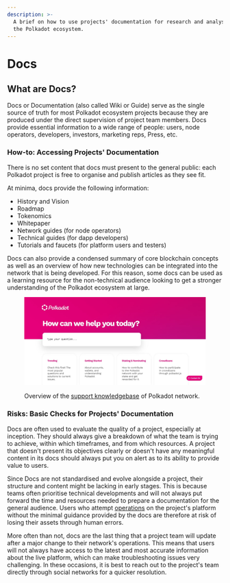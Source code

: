 ```yaml
---
description: >-
  A brief on how to use projects' documentation for research and analyses within
  the Polkadot ecosystem.
---
```


# Docs

## What are Docs?

Docs or Documentation (also called Wiki or Guide) serve as the single source of truth for most Polkadot ecosystem projects because they are produced under the direct supervision of project team members. Docs provide essential information to a wide range of people: users, node operators, developers, investors, marketing reps, Press, etc.



### How-to: Accessing Projects' Documentation

There is no set content that docs must present to the general public: each Polkadot project is free to organise and publish articles as they see fit.&#x20;

At minima, docs provide the following information:

* History and Vision
* Roadmap
* Tokenomics
* Whitepaper
* Network guides (for node operators)
* Technical guides (for dapp developers)
* Tutorials and faucets (for platform users and testers)

Docs can also provide a condensed summary of core blockchain concepts as well as an overview of how new technologies can be integrated into the network that is being developed. For this reason, some docs can be used as a learning resource for the non-technical audience looking to get a stronger understanding of the Polkadot ecosystem at large.&#x20;

<figure><img src="../../.gitbook/assets/S_DPolkadot.JPG" alt="The support page of Polkadot network where users can get answers to their queries."><figcaption><p>Overview of the <a href="https://support.polkadot.network/support/home">support knowledgebase</a> of Polkadot network.</p></figcaption></figure>



### Risks: Basic Checks for Projects' Documentation

Docs are often used to evaluate the quality of a project, especially at inception. They should always give a breakdown of what the team is trying to achieve, within which timeframes, and from which resources. A project that doesn't present its objectives clearly or doesn't have any meaningful content in its docs should always put you on alert as to its ability to provide value to users.

Since Docs are not standardised and evolve alongside a project, their structure and content might be lacking in early stages. This is because teams often prioritise technical developments and will not always put forward the time and resources needed to prepare a documentation for the general audience. Users who attempt [operations](https://dot-alert.gitbook.io/dot.alert/content/3.operations) on the project's platform without the minimal guidance provided by the docs are therefore at risk of losing their assets through human errors.

More often than not, docs are the last thing that a project team will update after a major change to their network's operations. This means that users will not always have access to the latest and most accurate information about the live platform, which can make troubleshooting issues very challenging. In these occasions, it is best to reach out to the project's team directly through social networks for a quicker resolution.

